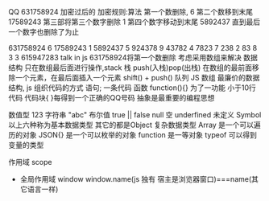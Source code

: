 QQ 631758924 加密过后的
加密规则:算法
    第一个数删除, 6
    第二个数移到末尾 17589243
    第三部将第三个数字删除 1
    第四个数字移动到末尾 5892437
    直到最后一个数字也删除了为止

631758924  6
17589243   1
5892437    5
924378     9
43782      4
7823       7
238        2
83         8
3          3
615947283
talk in js
631758924将第一个数删除
考虑采用数组来解决 数据结构
只在数组最后面进行操作,stack 栈 push(入栈)pop(出栈)
在数组的最前面移除一个元素，在最后面插入一个元素 shift() + push()  队列
JS 数组 最廉价的数据结构,
js 组织代码的方式
语句; 一条代码
函数  function(){} 为了一功能 小于10行代码
代码块{ }每得到一个正确的QQ号码
抽象是最重要的编程思想

数值型 123
字符串 "abc"
布尔值 true || false
null 空
underfined 未定义
Symbol
以上六种称为基本数据类型
其它的都是Object 复杂数据类型
Array 是一个可以遍历的对象
JSON{} 是一个可以枚举的对象
function 是一等对象
typeof 可以得到变量的类型

作用域 scope
- 全局作用域 window
window.name(js 独有 宿主是浏览器窗口)===name(其它语言一样)
